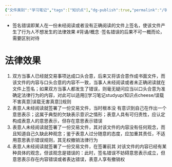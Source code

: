```yaml
---
{"文件类别":"学习笔记","tags":["知识点"],"dg-publish":true,"permalink":"/学习笔记studyup/知识点cheese/签名错误/","dgPassFrontmatter":true,"noteIcon":"","created":"2024-07-17T10:28:48.322+08:00","updated":"2024-10-02T21:16:54.970+08:00"}
---
```


- 签名错误即某人在一份未经阅读或者没有正确阅读的文件上签名，使该文件产生了行为人不想发生的法律效果 #背诵/概念 
·签名错误的后果不可一概而论，需要区别对待
# 法律效果
1. 双方当事人已经就交易事项达成口头合意，后来又将该合意作成书面文件，而该文件的内容与口头合意的内容不一致，当事人未经阅读或者未正确闭读就在文件上签名；如果双方当事人都发生了错误，则毫无疑问应当以口头合意为准确定法律行为的内容，对此可以适用[[学习笔记studyup/知识点cheese/误载不害真意\|误载无害真意]]规则
2. 表意人未经阅读就签署了一份交易⽂件，当时根本没 有意识到自己在作出⼀个意思表示；这属于典型的欠缺表示意识之情形；表意人具有可归责性，应认定构成表意人的意思表示，但存在意思表示错误
3. 表意人未经阅读就签署了一份交易文件，其对该文件的内容没有任何观念，而且知道自己久缺此种观念；鉴于表意人过分随意的态度，应加重其责任，不适用意思表示错误规则，其无权撤销法律行为
4. 表意人未经阅读就签署了一份交易文件，在签署前其 对该文件的内容已经有某种具体的观念，但该观念是错误的：此时，签名错误不妨碍意思表示成立，但意思表示存在内容错误或者表达错误，表意人享有撤销权